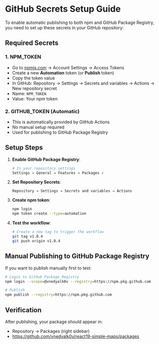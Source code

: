 # GitHub Secrets Setup Guide

To enable automatic publishing to both npm and GitHub Package Registry, you need to set up these secrets in your GitHub repository:

## Required Secrets

### 1. NPM_TOKEN
- Go to [npmjs.com](https://www.npmjs.com) → Account Settings → Access Tokens
- Create a new **Automation** token (or **Publish** token)
- Copy the token value
- In GitHub: Repository → Settings → Secrets and variables → Actions → New repository secret
- Name: `NPM_TOKEN`
- Value: Your npm token

### 2. GITHUB_TOKEN (Automatic)
- This is automatically provided by GitHub Actions
- No manual setup required
- Used for publishing to GitHub Package Registry

## Setup Steps

1. **Enable GitHub Package Registry**:
   ```bash
   # In your repository settings
   Settings → General → Features → Packages ✓
   ```

2. **Set Repository Secrets**:
   ```
   Repository → Settings → Secrets and variables → Actions
   ```

3. **Create npm token**:
   ```bash
   npm login
   npm token create --type=automation
   ```

4. **Test the workflow**:
   ```bash
   # Create a new tag to trigger the workflow
   git tag v1.0.4
   git push origin v1.0.4
   ```

## Manual Publishing to GitHub Package Registry

If you want to publish manually first to test:

```bash
# Login to GitHub Package Registry
npm login --scope=@vnedyalk0v --registry=https://npm.pkg.github.com

# Publish
npm publish --registry=https://npm.pkg.github.com
```

## Verification

After publishing, your package should appear in:
- Repository → Packages (right sidebar)
- https://github.com/vnedyalk0v/react19-simple-maps/packages
